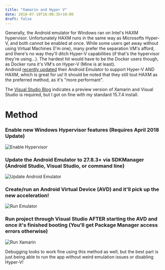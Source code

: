```yaml
---
title: "Xamarin and Hyper V"
date: 2018-07-10T16:08:35+10:00
draft: false
---
```


Generally, the Android emulator for Windows ran on Intel's HAXM hypervisor. Unfortunately HAXM runs in the same way as Microsofts Hyper-V, and both cannot be enabled at once. While some users get away without using Virtual Machines (I'm one), many prefer the separation VM's afford, and there's no way they'll ditch Hyper-V capabilities (if that's the hypervisor they're using...). The hardest hit would have to be the Docker users though, as Docker runs it's VM's on Hyper-V (Mine is at least).  
Android [recently updated](https://android-developers.googleblog.com/2018/07/android-emulator-amd-processor-hyper-v.html) their Android Emulator to support Hyper-V AND HAXM, which is great for us! It should be noted that they still tout HAXM as the preferred method, as it's "more performant".  

The [Visual Studio Blog](https://blogs.msdn.microsoft.com/visualstudio/2018/05/08/hyper-v-android-emulator-support/) indicates a preview version of Xamarin and Visual Studio is required, but I got on fine with my standard 15.7.4 install.  
# Method
### Enable new Windows Hypervisor features (Requires April 2018 Update)
![Enable Hypervisor](/img/XamarinHyperV/WindowsFeaturesHyperV.png)
### Update the Android Emulator to 27.8.3+ via SDKManager (Android Studio, Visual Studio, or command line) 
![Update Android Emulator](/img/XamarinHyperV/EmulatorUpdate.png)
### Create/run an Android Virtual Device (AVD) and it'll pick up the new acceleration!
![Run Emulator](/img/XamarinHyperV/AndroidEmulatorScreen.png)
### Run project through Visual Studio AFTER starting the AVD and once it's finished booting (You'll get Package Manager access errors otherwise)
![Run Xamarin](/img/XamarinHyperV/AndroidEmulatorXamarin.png)

Debugging looks to work fine using this method as well, but the best part is just being able to run the app without weird emulation issues or disabling Hyper-V!